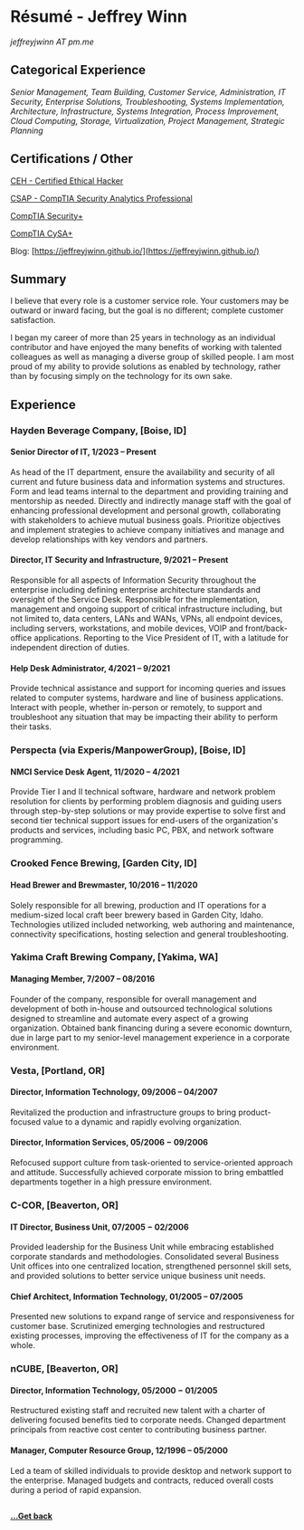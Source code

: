 # Résumé - Jeffrey Winn

*jeffreyjwinn AT pm.me*

## Categorical Experience

*Senior Management, Team Building, Customer Service, Administration, IT Security, Enterprise Solutions, Troubleshooting, Systems Implementation, Architecture, Infrastructure, Systems Integration, Process Improvement, Cloud Computing, Storage, Virtualization, Project Management, Strategic Planning*

## Certifications / Other

[CEH - Certified Ethical Hacker](https://en.wikipedia.org/wiki/Certified_Ethical_Hacker)

[CSAP - CompTIA Security Analytics Professional](https://www.credly.com/org/comptia/badge/comptia-security-analytics-professional-csap-stackable-certification)

[CompTIA Security+](https://www.comptia.org/certifications/security)

[CompTIA CySA+](https://www.comptia.org/certifications/cybersecurity-analyst)


Blog:   [https://jeffreyjwinn.github.io/](https://jeffreyjwinn.github.io/)

## Summary

I believe that every role is a customer service role. Your customers may be outward or inward facing, but the goal is no different; complete customer satisfaction.

I began my career of more than  25 years in technology as an individual contributor and have enjoyed the many benefits of working with talented colleagues as well as managing a diverse group of skilled people. I am most proud of my ability to provide solutions as enabled by technology, rather than by focusing simply on the technology for its own sake.

## Experience

### Hayden Beverage Company, [Boise, ID]

#### Senior Director of IT, 1/2023 – Present

As head of the IT department, ensure the availability and security of all current and future business data and information systems and structures.  Form and lead teams internal to the department and providing training and mentorship as needed.  Directly and indirectly manage staff with the goal of enhancing professional development and personal growth, collaborating with stakeholders to achieve mutual business goals.  Prioritize objectives and implement strategies to achieve company initiatives and manage and develop relationships with key vendors and partners.

#### Director, IT Security and Infrastructure, 9/2021 – Present

Responsible for all aspects of Information Security throughout the enterprise including defining enterprise architecture standards and oversight of the Service Desk.  Responsible for the implementation, management and ongoing support of critical infrastructure including, but not limited to, data centers, LANs and WANs, VPNs, all endpoint devices, including servers, workstations, and mobile devices, VOIP and front/back-office applications.  Reporting to the Vice President of IT, with a latitude for independent direction of duties.

#### Help Desk Administrator, 4/2021 – 9/2021

Provide technical assistance and support for incoming queries and issues related to computer systems, hardware and line of business applications.  Interact with people, whether in-person or remotely, to support and troubleshoot any situation that may be impacting their ability to perform their tasks.

### Perspecta (via Experis/ManpowerGroup), [Boise, ID]

#### NMCI Service Desk Agent, 11/2020 – 4/2021

Provide Tier I and II technical software, hardware and network problem resolution for clients by performing problem diagnosis and guiding users through step-by-step solutions or may provide expertise to solve first and second tier technical support issues for end-users of the organization's products and services, including basic PC, PBX, and network software programming.

### Crooked Fence Brewing, [Garden City, ID]

#### Head Brewer and Brewmaster, 10/2016 – 11/2020

Solely responsible for all brewing, production and IT operations for a medium-sized local craft beer brewery based in Garden City, Idaho. Technologies utilized included networking, web authoring and maintenance, connectivity specifications, hosting selection and general troubleshooting.

### Yakima Craft Brewing Company, [Yakima, WA]

#### Managing Member, 7/2007 – 08/2016

Founder of the company, responsible for overall management and development of both in-house and outsourced technological solutions designed to streamline and automate every aspect of a growing organization. Obtained bank financing during a severe economic downturn, due in large part to my senior-level management experience in a corporate environment.

### Vesta, [Portland, OR]

#### Director, Information Technology, 09/2006 – 04/2007

Revitalized the production and infrastructure groups to bring product-focused value to a dynamic and rapidly evolving organization.

#### Director, Information Services, 05/2006 − 09/2006

Refocused support culture from task-oriented to service-oriented approach and attitude. Successfully achieved corporate mission to bring embattled departments together in a high pressure environment.

### C-COR, [Beaverton, OR]

#### IT Director, Business Unit, 07/2005 − 02/2006

Provided leadership for the Business Unit while embracing established corporate standards and methodologies. Consolidated several Business Unit offices into one centralized location, strengthened personnel skill sets, and provided solutions to better service unique business unit needs.

#### Chief Architect, Information Technology, 01/2005 – 07/2005

Presented new solutions to expand range of service and responsiveness for customer base. Scrutinized emerging technologies and restructured existing processes, improving the effectiveness of IT for the company as a whole.

### nCUBE, [Beaverton, OR]

#### Director, Information Technology, 05/2000 − 01/2005

Restructured existing staff and recruited new talent with a charter of delivering focused benefits tied to corporate needs. Changed department principals from reactive cost center to contributing business partner.

#### Manager, Computer Resource Group, 12/1996 – 05/2000

Led a team of skilled individuals to provide desktop and network support to the enterprise. Managed budgets and contracts, reduced overall costs during a period of rapid expansion.

##
[**...Get back**](../miscellaneous.html)